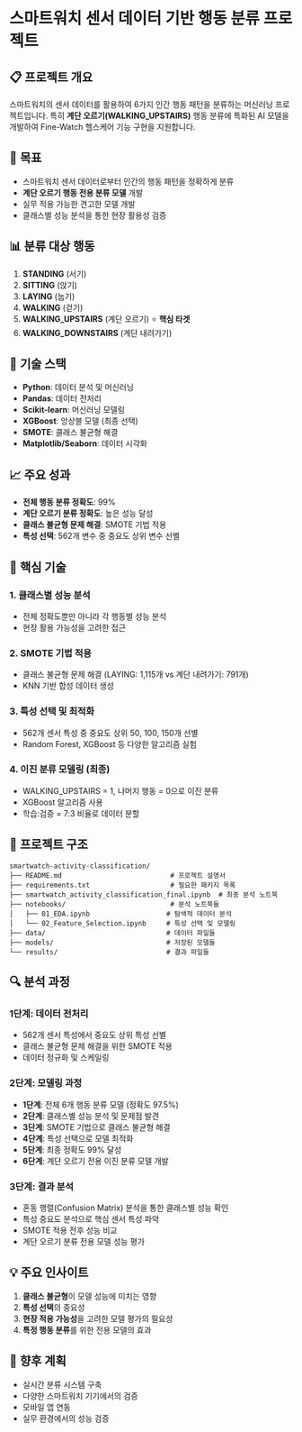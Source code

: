 # 스마트워치 센서 데이터 기반 행동 분류 프로젝트

## 📋 프로젝트 개요
스마트워치의 센서 데이터를 활용하여 6가지 인간 행동 패턴을 분류하는 머신러닝 프로젝트입니다. 특히 **계단 오르기(WALKING_UPSTAIRS)** 행동 분류에 특화된 AI 모델을 개발하여 Fine-Watch 헬스케어 기능 구현을 지원합니다.

## 🎯 목표
- 스마트워치 센서 데이터로부터 인간의 행동 패턴을 정확하게 분류
- **계단 오르기 행동 전용 분류 모델** 개발
- 실무 적용 가능한 견고한 모델 개발
- 클래스별 성능 분석을 통한 현장 활용성 검증

## 📊 분류 대상 행동
1. **STANDING** (서기)
2. **SITTING** (앉기)
3. **LAYING** (눕기)
4. **WALKING** (걷기)
5. **WALKING_UPSTAIRS** (계단 오르기) ⭐ **핵심 타겟**
6. **WALKING_DOWNSTAIRS** (계단 내려가기)

## 🔧 기술 스택
- **Python**: 데이터 분석 및 머신러닝
- **Pandas**: 데이터 전처리
- **Scikit-learn**: 머신러닝 모델링
- **XGBoost**: 앙상블 모델 (최종 선택)
- **SMOTE**: 클래스 불균형 해결
- **Matplotlib/Seaborn**: 데이터 시각화

## 📈 주요 성과
- **전체 행동 분류 정확도**: 99%
- **계단 오르기 분류 정확도**: 높은 성능 달성
- **클래스 불균형 문제 해결**: SMOTE 기법 적용
- **특성 선택**: 562개 변수 중 중요도 상위 변수 선별

## 🚀 핵심 기술

### 1. 클래스별 성능 분석
- 전체 정확도뿐만 아니라 각 행동별 성능 분석
- 현장 활용 가능성을 고려한 접근

### 2. SMOTE 기법 적용
- 클래스 불균형 문제 해결 (LAYING: 1,115개 vs 계단 내려가기: 791개)
- KNN 기반 합성 데이터 생성

### 3. 특성 선택 및 최적화
- 562개 센서 특성 중 중요도 상위 50, 100, 150개 선별
- Random Forest, XGBoost 등 다양한 알고리즘 실험

### 4. 이진 분류 모델링 (최종)
- WALKING_UPSTAIRS = 1, 나머지 행동 = 0으로 이진 분류
- XGBoost 알고리즘 사용
- 학습:검증 = 7:3 비율로 데이터 분할

## 📁 프로젝트 구조
```
smartwatch-activity-classification/
├── README.md                           # 프로젝트 설명서
├── requirements.txt                    # 필요한 패키지 목록
├── smartwatch_activity_classification_final.ipynb  # 최종 분석 노트북
├── notebooks/                          # 분석 노트북들
│   ├── 01_EDA.ipynb                   # 탐색적 데이터 분석
│   └── 02_Feature_Selection.ipynb     # 특성 선택 및 모델링
├── data/                              # 데이터 파일들
├── models/                            # 저장된 모델들
└── results/                           # 결과 파일들
```

## 🔍 분석 과정

### 1단계: 데이터 전처리
- 562개 센서 특성에서 중요도 상위 특성 선별
- 클래스 불균형 문제 해결을 위한 SMOTE 적용
- 데이터 정규화 및 스케일링

### 2단계: 모델링 과정
- **1단계**: 전체 6개 행동 분류 모델 (정확도 97.5%)
- **2단계**: 클래스별 성능 분석 및 문제점 발견
- **3단계**: SMOTE 기법으로 클래스 불균형 해결
- **4단계**: 특성 선택으로 모델 최적화
- **5단계**: 최종 정확도 99% 달성
- **6단계**: 계단 오르기 전용 이진 분류 모델 개발

### 3단계: 결과 분석
- 혼동 행렬(Confusion Matrix) 분석을 통한 클래스별 성능 확인
- 특성 중요도 분석으로 핵심 센서 특성 파악
- SMOTE 적용 전후 성능 비교
- 계단 오르기 분류 전용 모델 성능 평가

## 💡 주요 인사이트
1. **클래스 불균형**이 모델 성능에 미치는 영향
2. **특성 선택**의 중요성
3. **현장 적용 가능성**을 고려한 모델 평가의 필요성
4. **특정 행동 분류**를 위한 전용 모델의 효과

## 🔮 향후 계획
- 실시간 분류 시스템 구축
- 다양한 스마트워치 기기에서의 검증
- 모바일 앱 연동
- 실무 환경에서의 성능 검증
